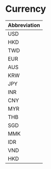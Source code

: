 # Currency
Abbreviation |
---------- |
USD |
HKD |
TWD |
EUR |
AUS | 
KRW | 
JPY | 
INR | 
CNY | 
MYR | 
THB | 
SGD | 
MMK | 
IDR | 
VND | 
HKD |
